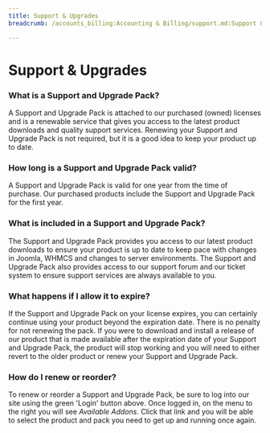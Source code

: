 ```yaml
---
title: Support & Upgrades
breadcrumb: /accounts_billing:Accounting & Billing/support.md:Support & Upgrades/

---
```


Support & Upgrades
==================

### What is a Support and Upgrade Pack?

A Support and Upgrade Pack is attached to our purchased (owned) licenses and is a renewable service that gives you access to the latest product downloads and quality support services.  Renewing your Support and Upgrade Pack is not required, but it is a good idea to keep your product up to date.

### How long is a Support and Upgrade Pack valid?

A Support and Upgrade Pack is valid for one year from the time of purchase.  Our purchased products include the Support and Upgrade Pack for the first year.

### What is included in a Support and Upgrade Pack?

The Support and Upgrade Pack provides you access to our latest product downloads to ensure your product is up to date to keep pace with changes in Joomla, WHMCS and changes to server environments.  The Support and Upgrade Pack also provides access to our support forum and our ticket system to ensure support services are always available to you.

### What happens if I allow it to expire?

If the Support and Upgrade Pack on your license expires, you can certainly continue using your product beyond the expiration date.  There is no penalty for not renewing the pack.  If you were to download and install a release of our product that is made available after the expiration date of your Support and Upgrade Pack, the product will stop working and you will need to either revert to the older product or renew your Support and Upgrade Pack.

### How do I renew or reorder?

To renew or reorder a Support and Upgrade Pack, be sure to log into our site using the green 'Login' button above.  Once logged in, on the menu to the right you will see *Available Addons*.  Click that link and you will be able to select the product and pack you need to get up and running once again.